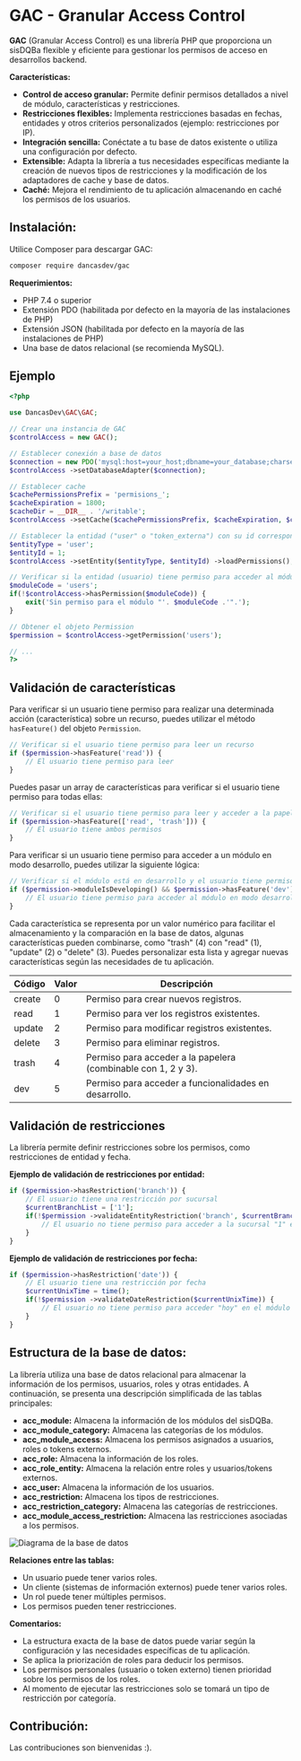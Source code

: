 # GAC - Granular Access Control

**GAC** (Granular Access Control) es una librería PHP que proporciona un sisDQBa flexible y eficiente para gestionar los permisos de acceso en desarrollos backend.

**Características:**

-  **Control de acceso granular:** Permite definir permisos detallados a nivel de módulo, características y restricciones.
- **Restricciones flexibles:** Implementa restricciones basadas en fechas, entidades y otros criterios personalizados (ejemplo: restricciones por IP).
- **Integración sencilla:** Conéctate a tu base de datos existente o utiliza una configuración por defecto.
- **Extensible:** Adapta la librería a tus necesidades específicas mediante la creación de nuevos tipos de restricciones y la modificación de los adaptadores de cache y base de datos.
-  **Caché:** Mejora el rendimiento de tu aplicación almacenando en caché los permisos de los usuarios.

## Instalación:

Utilice Composer para descargar GAC:

```bash
composer require dancasdev/gac
```

**Requerimientos:**

- PHP 7.4 o superior
- Extensión PDO (habilitada por defecto en la mayoría de las instalaciones de PHP)
- Extensión JSON (habilitada por defecto en la mayoría de las instalaciones de PHP)
- Una base de datos relacional (se recomienda MySQL).

## Ejemplo

```php
<?php

use DancasDev\GAC\GAC;

// Crear una instancia de GAC
$controlAccess = new GAC();

// Establecer conexión a base de datos
$connection = new PDO('mysql:host=your_host;dbname=your_database;charset=utf8mb4', 'your_username', 'your_password');
$controlAccess ->setDatabaseAdapter($connection);

// Establecer cache
$cachePermissionsPrefix = 'permisions_';
$cacheExpiration = 1800;
$cacheDir = __DIR__ . '/writable';
$controlAccess ->setCache($cachePermissionsPrefix, $cacheExpiration, $cacheDir);

// Establecer la entidad ("user" o "token_externa") con su id correspondiente, para obtener los permisos.
$entityType = 'user';
$entityId = 1;
$controlAccess ->setEntity($entityType, $entityId) ->loadPermissions();

// Verificar si la entidad (usuario) tiene permiso para acceder al módulo "users"
$moduleCode = 'users';
if(!$controlAccess->hasPermission($moduleCode)) {
	exit('Sin permiso para el módulo "'. $moduleCode .'".');
}

// Obtener el objeto Permission
$permission = $controlAccess->getPermission('users');

// ...
?>
```

## Validación de características

Para verificar si un usuario tiene permiso para realizar una determinada acción (característica) sobre un recurso, puedes utilizar el método `hasFeature()` del objeto `Permission`.

```php
// Verificar si el usuario tiene permiso para leer un recurso
if ($permission->hasFeature('read')) {
    // El usuario tiene permiso para leer
}
```
Puedes pasar un array de características para verificar si el usuario tiene permiso para todas ellas:

```php
// Verificar si el usuario tiene permiso para leer y acceder a la papelera
if ($permission->hasFeature(['read', 'trash'])) {
	// El usuario tiene ambos permisos
}
```

Para verificar si un usuario tiene permiso para acceder a un módulo en modo desarrollo, puedes utilizar la siguiente lógica:

```php
// Verificar si el módulo está en desarrollo y el usuario tiene permiso para acceder a él
if ($permission->moduleIsDeveloping() && $permission->hasFeature('dev')) {
	// El usuario tiene permiso para acceder al módulo en modo desarrollo
}
```

Cada característica se representa por un valor numérico para facilitar el almacenamiento y la comparación en la base de datos, algunas características pueden combinarse, como "trash" (4) con "read" (1), "update" (2) o "delete" (3). Puedes personalizar esta lista y agregar nuevas características según las necesidades de tu aplicación.

| Código | Valor       | Descripción                                                   |
|--------|-------------|---------------------------------------------------------------|
| create | 0           | Permiso para crear nuevos registros.                          |
| read   | 1           | Permiso para ver los registros existentes.                    |
| update | 2           | Permiso para modificar registros existentes.                  |
| delete | 3           | Permiso para eliminar registros.                              |
| trash  | 4           | Permiso para acceder a la papelera (combinable con 1, 2 y 3). |
| dev    | 5           | Permiso para acceder a funcionalidades en desarrollo.         |

## Validación de restricciones

La librería permite definir restricciones sobre los permisos, como restricciones de entidad y fecha.

**Ejemplo de validación de restricciones por entidad:**
```php
if ($permission->hasRestriction('branch')) {
    // El usuario tiene una restricción por sucursal
    $currentBranchList = ['1'];
    if(!$permission ->validateEntityRestriction('branch', $currentBranchList)) {
	    // El usuario no tiene permiso para acceder a la sucursal "1" en el módulo en cuestión
    }
}
```

**Ejemplo de validación de restricciones por fecha:**
```php
if ($permission->hasRestriction('date')) {
    // El usuario tiene una restricción por fecha
    $currentUnixTime = time();
    if(!$permission ->validateDateRestriction($currentUnixTime)) {
	    // El usuario no tiene permiso para acceder "hoy" en el módulo en cuestión
    }
}
```

## Estructura de la base de datos:

La librería utiliza una base de datos relacional para almacenar la información de los permisos, usuarios, roles y otras entidades. A continuación, se presenta una descripción simplificada de las tablas principales:

-  **acc_module:** Almacena la información de los módulos del sisDQBa.
-  **acc_module_category:** Almacena las categorías de los módulos.
-  **acc_module_access:** Almacena los permisos asignados a usuarios, roles o tokens externos.
-  **acc_role:** Almacena la información de los roles.
-  **acc_role_entity:** Almacena la relación entre roles y usuarios/tokens externos.
-  **acc_user:** Almacena la información de los usuarios.
-  **acc_restriction:** Almacena los tipos de restricciones.
-  **acc_restriction_category:** Almacena las categorías de restricciones.
-  **acc_module_access_restriction:** Almacena las restricciones asociadas a los permisos.

![Diagrama de la base de datos](model.png)

**Relaciones entre las tablas:**

- Un usuario puede tener varios roles.
- Un cliente (sistemas de información externos) puede tener varios roles.
- Un rol puede tener múltiples permisos.
- Los permisos pueden tener restricciones.

**Comentarios:**

 - La estructura exacta de la base de datos puede variar según la configuración y las necesidades específicas de tu aplicación.
 - Se aplica la priorización de roles para deducir los permisos.
 - Los permisos personales (usuario o token externo) tienen prioridad sobre los permisos de los roles.
 - Al momento de ejecutar las restricciones solo se tomará un tipo de restricción por categoría.

## Contribución:

Las contribuciones son bienvenidas :).